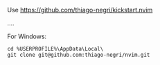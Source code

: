 Use https://github.com/thiago-negri/kickstart.nvim

....

For Windows:

```
cd %USERPROFILE%\AppData\Local\
git clone git@github.com:thiago-negri/nvim.git
```

